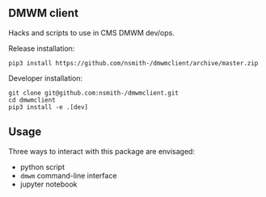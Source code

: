 DMWM client
-----------
Hacks and scripts to use in CMS DMWM dev/ops.

Release installation:
```
pip3 install https://github.com/nsmith-/dmwmclient/archive/master.zip
```

Developer installation:
```
git clone git@github.com:nsmith-/dmwmclient.git
cd dmwmclient
pip3 install -e .[dev]
```

Usage
-----
Three ways to interact with this package are envisaged:
 - python script
 - `dmwm` command-line interface
 - jupyter notebook
